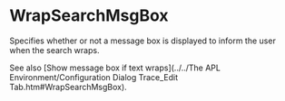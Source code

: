 # WrapSearchMsgBox

Specifies whether or not a message box is displayed to inform the user when the search wraps.

See also [Show message box if text wraps](../../The APL Environment/Configuration Dialog Trace_Edit Tab.htm#WrapSearchMsgBox).
